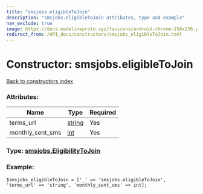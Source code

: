 ```yaml
---
title: "smsjobs.eligibleToJoin"
description: "smsjobs.eligibleToJoin attributes, type and example"
nav_exclude: true
image: https://docs.madelineproto.xyz/favicons/android-chrome-256x256.png
redirect_from: /API_docs/constructors/smsjobs_eligibleToJoin.html
---
```

# Constructor: smsjobs.eligibleToJoin  
[Back to constructors index](/API_docs/constructors/index.html)



### Attributes:

| Name     |    Type       | Required |
|----------|---------------|----------|
|terms\_url|[string](/API_docs/types/string.html) | Yes|
|monthly\_sent\_sms|[int](/API_docs/types/int.html) | Yes|



### Type: [smsjobs.EligibilityToJoin](/API_docs/types/smsjobs.EligibilityToJoin.html)


### Example:

```
$smsjobs_eligibleToJoin = ['_' => 'smsjobs.eligibleToJoin', 'terms_url' => 'string', 'monthly_sent_sms' => int];
```  
